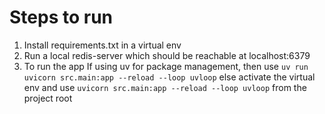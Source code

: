 # Steps to run

1. Install requirements.txt in a virtual env
2. Run a local redis-server which should be reachable at localhost:6379
3. To run the app
   If using uv for package management, then use `uv run uvicorn src.main:app --reload --loop uvloop`
   else activate the virtual env and use `uvicorn src.main:app --reload --loop uvloop` from the project root
